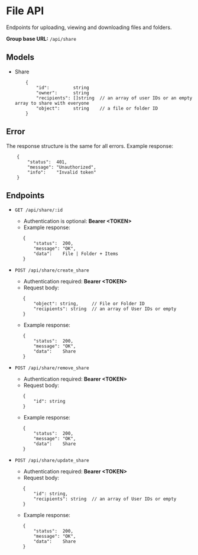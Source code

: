 # File API

Endpoints for uploading, viewing and downloading files and folders.

**Group base URL:** `/api/share`

## Models
 - Share
	```
		{
			"id":         string
			"owner":      string
			"recipients": []string  // an array of user IDs or an empty array to share with everyone
			"object":     string    // a file or folder ID
		}
	```

## Error
The response structure is the same for all errors. 
Example response:
```
	{
		"status":  401,
		"message": "Unauthorized",
		"info":    "Invalid token"
	}
```

## Endpoints
 - `GET /api/share/:id` 
 	- Authentication is optional: **Bearer \<TOKEN>**
	- Example response:
	 ```
		{
			"status":  200,
			"message": "OK",
			"data":    File | Folder + Items
		}
	 ```
 
 - `POST /api/share/create_share` 
 	- Authentication required: **Bearer \<TOKEN>**
	- Request body:
	 ```
	 	{
			"object": string,     // File or Folder ID
			"recipients": string  // an array of User IDs or empty
		}
	 ```
	- Example response:
	 ```
		{
			"status":  200,
			"message": "OK",
			"data":    Share
		}
	 ```

 - `POST /api/share/remove_share`
 	- Authentication required: **Bearer \<TOKEN>**
	- Request body:
	 ```
	 	{
			"id": string
		}
	 ```
	- Example response:
	 ```
		{
			"status":  200,
			"message": "OK",
			"data":    Share
		}
	 ```

 - `POST /api/share/update_share`
 	- Authentication required: **Bearer \<TOKEN>**
	- Request body:
	 ```
	 	{
			"id": string,
			"recipients": string  // an array of User IDs or empty
		}
	 ```
	- Example response:
	 ```
		{
			"status":  200,
			"message": "OK",
			"data":    Share
		}
	 ```
 